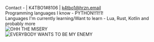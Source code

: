 Contact - | K4TBO1#8106 | k4tbo1@hrzn.email <br>
Programming languages I know - PYTHON!!1!!1! <br>
Languages I'm currently learning/Want to learn - Lua, Rust, Kotlin and probably more <br>
![OHH THE MISERY](oh-the-misery-eggcat.gif) <br>
![EVERYBODY WANTS TO BE MY ENEMY](everybody-wants.gif) <br>
